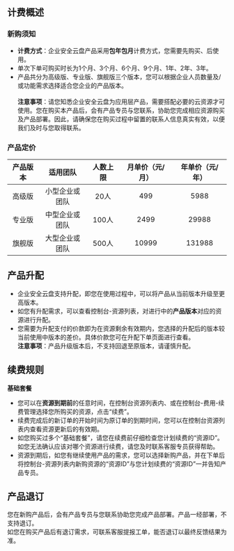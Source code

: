 ## 计费概述

### 新购须知
- **计费方式**：企业安全云盘产品采用**包年包月**计费方式，您需要先购买、后使用。<br>
- 单次下单可购买时长为1个月、3个月、6个月、9个月、1年、2年、3年。<br>
- 产品共分为高级版、专业版、旗舰版三个版本，您可以根据企业人员数量及/或功能需求选择适合您企业的产品版本。<br><br>
**注意事项**：请您知悉企业安全云盘为应用层产品，需要搭配必要的云资源才可使用。您在购买本产品后，会有产品专员与您联系，协助您完成相应资源购买及产品部署。因此，请确保您在购买过程中留置的联系人信息真实有效，以便我们及时与您取得联系。

### 产品定价
|产品版本|适用团队|人数上限|月单价（元/月）|年单价（元/年）|
|:----:|:------:|:------:|:--------:|:--------:|
|高级版|小型企业或团队|20人|499|5988|
|专业版|中型企业或团队|100人|2499|29988|
|旗舰版|大型企业或团队|500人|10999|131988|


## 产品升配
- 企业安全云盘支持升配，即您在使用过程中，可以将产品从当前版本升级至更高版本。<br>
- 如您有升配需求，可以查看控制台-资源列表，对进行中的**产品版本**对应的资源进行升配。<br>
- 您需要为升配支付的价款即为在资源剩余有效期内，您选择的升配后的版本较当前使用中版本的差价。具体价款您可在升配下单页面进行查看。<br>
**注意事项**：产品升级版本后，不支持回退至原版本，请谨慎升配。

## 续费规则
**基础套餐**<br>
- 您可以在**资源到期前**的任意时间，在控制台资源列表内、或在控制台-费用-续费管理选择您所购买的资源，点击“续费”。<br>
- 续费完成后的新订单的开始时间为原订单的到期时间，您可以在控制台资源列表内查看资源更新后的有效期。<br>
- 如您购买过多个“基础套餐”，请您在续费前仔细检查您计划续费的“资源ID”。如您无法确认应该对哪个资源进行续费，请您及时联系客服专员获得帮助。
- 资源到期后，如您有继续使用产品的需求，您可以选择新购产品，并在下单后将控制台-资源列表内新购资源的“资源ID”与您计划续费的“资源ID”一并告知产品专员。


## 产品退订
您在新购产品后，会有产品专员与您联系协助您完成产品部署。产品一经部署，不支持退订。<br>
如您在购买产品后有退订需求，可联系客服提报工单，能否退订以最终反馈结果为准。
